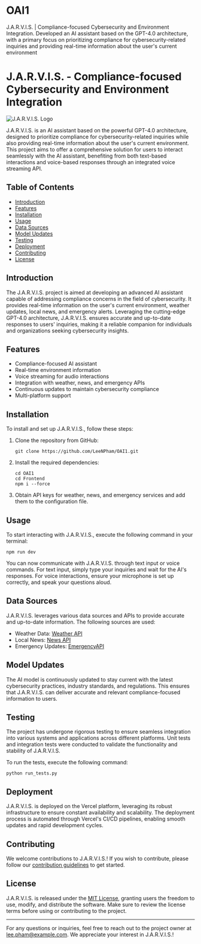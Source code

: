 # OAI1
J.A.R.V.I.S. | Compliance-focused Cybersecurity and Environment Integration. Developed an AI assistant based on the GPT-4.0 architecture, with a primary focus on prioritizing compliance for cybersecurity-related inquiries and providing real-time information about the user's current environment

# J.A.R.V.I.S. - Compliance-focused Cybersecurity and Environment Integration

![J.A.R.V.I.S. Logo](https://your-image-url-here.com)

J.A.R.V.I.S. is an AI assistant based on the powerful GPT-4.0 architecture, designed to prioritize compliance for cybersecurity-related inquiries while also providing real-time information about the user's current environment. This project aims to offer a comprehensive solution for users to interact seamlessly with the AI assistant, benefiting from both text-based interactions and voice-based responses through an integrated voice streaming API.

## Table of Contents

- [Introduction](#introduction)
- [Features](#features)
- [Installation](#installation)
- [Usage](#usage)
- [Data Sources](#data-sources)
- [Model Updates](#model-updates)
- [Testing](#testing)
- [Deployment](#deployment)
- [Contributing](#contributing)
- [License](#license)

## Introduction

The J.A.R.V.I.S. project is aimed at developing an advanced AI assistant capable of addressing compliance concerns in the field of cybersecurity. It provides real-time information on the user's current environment, weather updates, local news, and emergency alerts. Leveraging the cutting-edge GPT-4.0 architecture, J.A.R.V.I.S. ensures accurate and up-to-date responses to users' inquiries, making it a reliable companion for individuals and organizations seeking cybersecurity insights.

## Features

- Compliance-focused AI assistant
- Real-time environment information
- Voice streaming for audio interactions
- Integration with weather, news, and emergency APIs
- Continuous updates to maintain cybersecurity compliance
- Multi-platform support

## Installation

To install and set up J.A.R.V.I.S., follow these steps:

1. Clone the repository from GitHub:
   ```
   git clone https://github.com/LeeNPham/OAI1.git
   ```
2. Install the required dependencies:
   ```
   cd OAI1
   cd Frontend
   npm i --force
   ```
3. Obtain API keys for weather, news, and emergency services and add them to the configuration file.

## Usage

To start interacting with J.A.R.V.I.S., execute the following command in your terminal:

```
npm run dev
```

You can now communicate with J.A.R.V.I.S. through text input or voice commands. For text input, simply type your inquiries and wait for the AI's responses. For voice interactions, ensure your microphone is set up correctly, and speak your questions aloud.

## Data Sources

J.A.R.V.I.S. leverages various data sources and APIs to provide accurate and up-to-date information. The following sources are used:

- Weather Data: [Weather API](https://www.weatherapi.com)
- Local News: [News API](https://www.newsapi.org)
- Emergency Updates: [EmergencyAPI](https://www.emergencyapi.com)

## Model Updates

The AI model is continuously updated to stay current with the latest cybersecurity practices, industry standards, and regulations. This ensures that J.A.R.V.I.S. can deliver accurate and relevant compliance-focused information to users.

## Testing

The project has undergone rigorous testing to ensure seamless integration into various systems and applications across different platforms. Unit tests and integration tests were conducted to validate the functionality and stability of J.A.R.V.I.S.

To run the tests, execute the following command:

```
python run_tests.py
```

## Deployment

J.A.R.V.I.S. is deployed on the Vercel platform, leveraging its robust infrastructure to ensure constant availability and scalability. The deployment process is automated through Vercel's CI/CD pipelines, enabling smooth updates and rapid development cycles.

## Contributing

We welcome contributions to J.A.R.V.I.S.! If you wish to contribute, please follow our [contribution guidelines](CONTRIBUTING.md) to get started.

## License

J.A.R.V.I.S. is released under the [MIT License](LICENSE), granting users the freedom to use, modify, and distribute the software. Make sure to review the license terms before using or contributing to the project.

---
For any questions or inquiries, feel free to reach out to the project owner at lee.pham@example.com. We appreciate your interest in J.A.R.V.I.S.!
